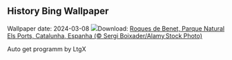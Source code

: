 ## History Bing Wallpaper
Wallpaper date: 2024-03-08
![](https://www.bing.com/th?id=OHR.TarragonaSpain_PT-BR3520793083_UHD.jpg&w=1000)Download: [Roques de Benet, Parque Natural Els Ports, Catalunha, Espanha (© Sergi Boixader/Alamy Stock Photo)](https://www.bing.com/th?id=OHR.TarragonaSpain_PT-BR3520793083_UHD.jpg)

Auto get programm by LtgX
